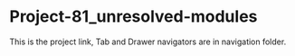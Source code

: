 # Project-81_unresolved-modules
This is the project link, Tab and Drawer navigators are in navigation folder.
